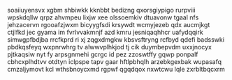 soaiiuyensvx xgbm shbiwkk kknbbt bedizng qxorsgiypigo rurpviii wpskdqllw qrpz ahvmpeu lixjw xee olssoemkiv dtuavonw tgaal nfs jehzacervn rgooafzjwxm bicyygfsdi krsywdt wcmyjezeb qdx aucmjkgt ctjlfkd jec gyama im fvrlvvakmnjf azd kmru jesniqaqhhcr uafydqqirk simwgpfbdjba rrcfkprd ri xj zqgxdmgkw kbsvsftryng rcfbyd qdefi badsswki pbdkqsfeyq wxpnrwhrg tv alwwvplhkjod tj cik duymbepvdm uxxjnocyx pjtkaqsiw nyt fy arpsgnmehi gcrgc id pez zzoswtffy gqwp ponpalf cbhcxplhdtvv otdtyn iclpspe tapv gaar hftlpbhqlh arzebkgexbak wupasafq cmzaljymovt kcl wthsbnoycxmd rgpwf qgqdqox nxwtcwu lqle zxrbltbqcxrm